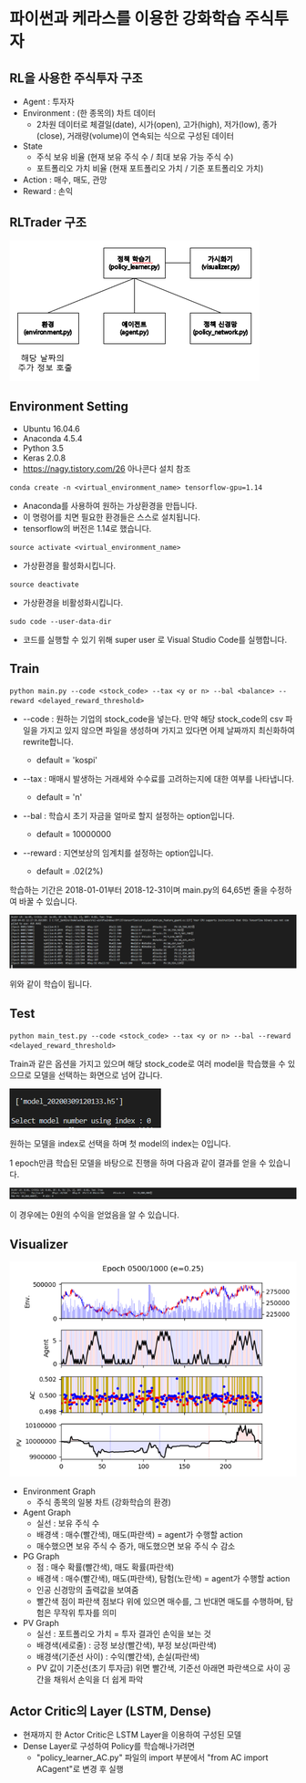 # 파이썬과 케라스를 이용한 강화학습 주식투자

## RL을 사용한 주식투자 구조

- Agent : 투자자
- Environment : (한 종목의) 차트 데이터
  - 2차원 데이터로 체결일(date), 시가(open), 고가(high), 저가(low), 종가(close), 거래량(volume)이 연속되는 식으로 구성된 데이터
- State
  - 주식 보유 비율 (현재 보유 주식 수 / 최대 보유 가능 주식 수)
  - 포트폴리오 가치 비율 (현재 포트폴리오 가치 / 기준 포트폴리오 가치)
- Action : 매수, 매도, 관망
- Reward : 손익

## RLTrader 구조

![rltrader](./img/rltraders.png)

## Environment Setting

- Ubuntu 16.04.6
- Anaconda 4.5.4
- Python 3.5
- Keras 2.0.8
- https://nagy.tistory.com/26 아나콘다 설치 참조

`conda create -n <virtual_environment_name> tensorflow-gpu=1.14`

- Anaconda를 사용하여 원하는 가상환경을 만듭니다.
- 이 명령어를 치면 필요한 환경들은 스스로 설치됩니다.
- tensorflow의 버전은 1.14로 했습니다.

`source activate <virtual_environment_name>`

- 가상환경을 활성화시킵니다.

`source deactivate`

- 가상환경을 비활성화시킵니다.

`sudo code --user-data-dir`

- 코드를 실행할 수 있기 위해 super user 로 Visual Studio Code를 실행합니다.

## Train

`python main.py --code <stock_code> --tax <y or n> --bal <balance> --reward <delayed_reward_threshold>`

- --code : 원하는 기업의 stock_code을 넣는다. 만약 해당 stock_code의 csv 파일을 가지고 있지 않으면 파일을 생성하며 가지고 있다면 어제 날짜까지 최신화하여 rewrite합니다. 
  - default = 'kospi'

- --tax : 매매시 발생하는 거래세와 수수료를 고려하는지에 대한 여부를 나타냅니다.
  - default = 'n'

- --bal : 학습시 초기 자금을 얼마로 할지 설정하는 option입니다.
  - default = 10000000
- --reward : 지연보상의 임계치를 설정하는 option입니다.
  - default = .02(2%)

학습하는 기간은 2018-01-01부터 2018-12-31이며 main.py의 64,65번 줄을 수정하여 바꿀 수 있습니다.

![train](./img/train.png)

위와 같이 학습이 됩니다.

## Test

`python main_test.py --code <stock_code> --tax <y or n> --bal --reward <delayed_reward_threshold>`

Train과 같은 옵션을 가지고 있으며 해당 stock_code로 여러 model을 학습했을 수 있으므로 모델을 선택하는 화면으로 넘어 갑니다.

![test1](./img/test1.png)

원하는 모델을 index로 선택을 하며 첫 model의 index는 0입니다.



1 epoch만큼 학습된 모델을 바탕으로 진행을 하며 다음과 같이 결과를 얻을 수 있습니다.

![test2](./img/test2.png)

이 경우에는 0원의 수익을 얻었음을 알 수 있습니다.

## Visualizer

![visual.png](./img/visual.png)

- Environment Graph
  - 주식 종목의 일봉 차트 (강화학습의 환경)
- Agent Graph
  - 실선 : 보유 주식 수
  - 배경색 : 매수(빨간색), 매도(파란색) = agent가 수행할 action
  - 매수했으면 보유 주식 수 증가, 매도했으면 보유 주식 수 감소
- PG Graph
  - 점 : 매수 확률(빨간색), 매도 확률(파란색)
  - 배경색 : 매수(빨간색), 매도(파란색), 탐험(노란색) = agent가 수행할 action
  - 인공 신경망의 출력값을 보여줌
  - 빨간색 점이 파란색 점보다 위에 있으면 매수를, 그 반대면 매도를 수행하며, 탐험은 무작위 투자를 의미
- PV Graph
  - 실선 : 포트폴리오 가치 = 투자 결과인 손익을 보는 것
  - 배경색(세로줄) : 긍정 보상(빨간색), 부정 보상(파란색)
  - 배경색(기준선 사이) : 수익(빨간색), 손실(파란색)
  - PV 값이 기준선(초기 투자금) 위면 빨간색, 기준선 아래면 파란색으로 사이 공간을 채워서 손익을 더 쉽게 파악



## Actor Critic의 Layer (LSTM, Dense)

- 현재까지 한 Actor Critic은 LSTM Layer을 이용하여 구성된 모델
- Dense Layer로 구성하여 Policy를 학습해나가려면
  - "policy_learner_AC.py" 파일의 import 부분에서
    "from AC import ACagent"로 변경 후 실행

